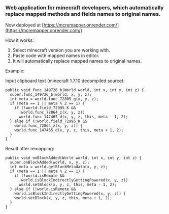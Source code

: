 ### Web application for minecraft developers, which automatically replace mapped methods and fields names to original names.

Now deployed at [https://mcremapper.onrender.com/](https://mcremapper.onrender.com/)

How it works:

1. Select minecraft version you are working with.
2. Paste code with mapped names in editor.
3. It will automatically replace mapped names to original names.

Example:

Input clipboard text (minecraft 1.7.10 decompiled source):
```
public void func_149726_b(World world, int x, int y, int z) {
  super.func_149726_b(world, x, y, z);
  int meta = world.func_72805_g(x, y, z);
  if (meta == 1 || meta % 2 == 1) {
    if (!world.field_72995_K && 
      !world.func_72864_z(x, y, z))
      world.func_147465_d(x, y, z, this, meta - 1, 2); 
  } else if (!world.field_72995_K && 
    world.func_72864_z(x, y, z)) {
    world.func_147465_d(x, y, z, this, meta + 1, 2);
  }
}
```

Result after remapping:
```
public void onBlockAdded(World world, int x, int y, int z) {
  super.onBlockAdded(world, x, y, z);
  int meta = world.getBlockMetadata(x, y, z);
  if (meta == 1 || meta % 2 == 1) {
    if (!world.isRemote && 
      !world.isBlockIndirectlyGettingPowered(x, y, z))
      world.setBlock(x, y, z, this, meta - 1, 2); 
  } else if (!world.isRemote && 
    world.isBlockIndirectlyGettingPowered(x, y, z)) {
    world.setBlock(x, y, z, this, meta + 1, 2);
  }
}
```
